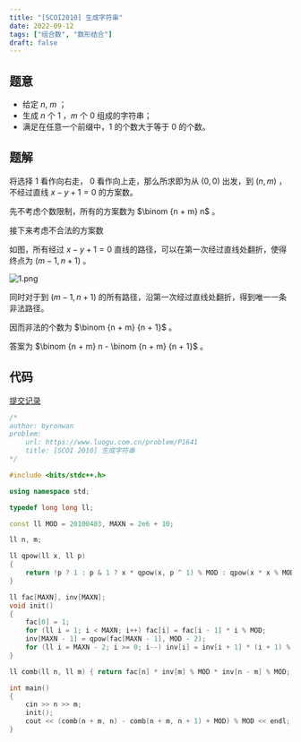 ```yaml
---
title: "[SCOI2010] 生成字符串"
date: 2022-09-12
tags: ["组合数", "数形结合"]
draft: false
---
```


## 题意

- 给定 $n$, $m$ ；
- 生成 $n$ 个 $1$ ，$m$ 个 $0$ 组成的字符串；
- 满足在任意一个前缀中，$1$ 的个数大于等于 $0$ 的个数。

## 题解

将选择 $1$ 看作向右走， $0$ 看作向上走，那么所求即为从 $(0, 0)$ 出发，到 $(n, m)$ ，不经过直线 $x - y + 1 = 0$ 的方案数。

先不考虑个数限制，所有的方案数为 $\binom {n + m} n$ 。

接下来考虑不合法的方案数

如图，所有经过 $x - y + 1 = 0$ 直线的路径，可以在第一次经过直线处翻折，使得终点为 $(m - 1, n + 1)$ 。

![1.png](./1.png)

同时对于到 $(m - 1, n + 1)$ 的所有路径，沿第一次经过直线处翻折，得到唯一一条非法路径。

因而非法的个数为 $\binom {n + m} {n + 1}$ 。

答案为 $\binom {n + m} n - \binom {n + m} {n + 1}$ 。

## 代码

[提交记录](https://www.luogu.com.cn/record/86418775)

```c++
/*
author: byronwan
problem:
    url: https://www.luogu.com.cn/problem/P1641
    title: [SCOI 2010] 生成字符串
*/

#include <bits/stdc++.h>

using namespace std;

typedef long long ll;

const ll MOD = 20100403, MAXN = 2e6 + 10;

ll n, m;

ll qpow(ll x, ll p)
{
    return !p ? 1 : p & 1 ? x * qpow(x, p ^ 1) % MOD : qpow(x * x % MOD, p >> 1);
}

ll fac[MAXN], inv[MAXN];
void init()
{
    fac[0] = 1;
    for (ll i = 1; i < MAXN; i++) fac[i] = fac[i - 1] * i % MOD;
    inv[MAXN - 1] = qpow(fac[MAXN - 1], MOD - 2);
    for (ll i = MAXN - 2; i >= 0; i--) inv[i] = inv[i + 1] * (i + 1) % MOD;
}

ll comb(ll n, ll m) { return fac[n] * inv[m] % MOD * inv[n - m] % MOD; }

int main()
{
    cin >> n >> m;
    init();
    cout << (comb(n + m, n) - comb(n + m, n + 1) + MOD) % MOD << endl;
}
```
